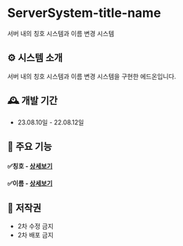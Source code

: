 # ServerSystem-title-name
서버 내의 칭호 시스템과 이름 변경 시스템

## ⚙️ 시스템 소개
서버 내의 칭호 시스템과 이름 변경 시스템을 구현한 에드온입니다.
<br>

## 🕰️ 개발 기간
* 23.08.10일 - 22.08.12일

## 📌 주요 기능
#### ✅칭호 - <a href="https://github.com/SoftStar99/Server-title-name/wiki" >상세보기</a>

#### ✅이름 - <a href="https://github.com/SoftStar99/Server-title-name/wiki" >상세보기</a>

## 🔴 저작권
* 2차 수정 금지
* 2차 배포 금지
